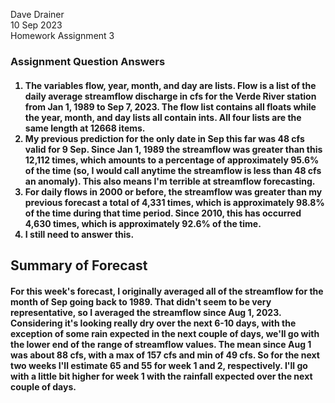 Dave Drainer <br>
10 Sep 2023 <br>
Homework Assignment 3 <br>

<h3> Assignment Question Answers <br>

<h4>

1. The variables flow, year, month, and day are lists. Flow is a list of the daily average streamflow discharge in cfs for the Verde River station from Jan 1, 1989 to Sep 7, 2023. The flow list contains all floats while the year, month, and day lists all contain ints. All four lists are the same length at 12668 items.
2. My previous prediction for the only date in Sep this far was 48 cfs valid for 9 Sep. Since Jan 1, 1989 the streamflow was greater than this 12,112 times, which amounts to a percentage of approximately 95.6% of the time (so, I would call anytime the streamflow is less than 48 cfs an anomaly). This also means I'm terrible at streamflow forecasting.
3. For daily flows in 2000 or before, the streamflow was greater than my previous forecast a total of 4,331 times, which is approximately 98.8% of the time during that time period. Since 2010, this has occurred 4,630 times, which is approximately 92.6% of the time.
4. I still need to answer this.


<h2> Summary of Forecast <br>

<h4> For this week's forecast, I originally averaged all of the streamflow for the month of Sep going back to 1989. That didn't seem to be very representative, so I averaged the streamflow since Aug 1, 2023. Considering it's looking really dry over the next 6-10 days, with the exception of some rain expected in the next couple of days, we'll go with the lower end of the range of streamflow values. The mean since Aug 1 was about 88 cfs, with a max of 157 cfs and min of 49 cfs. So for the next two weeks I'll estimate 65 and 55 for week 1 and 2, respectively. I'll go with a little bit higher for week 1 with the rainfall expected over the next couple of days.<br>